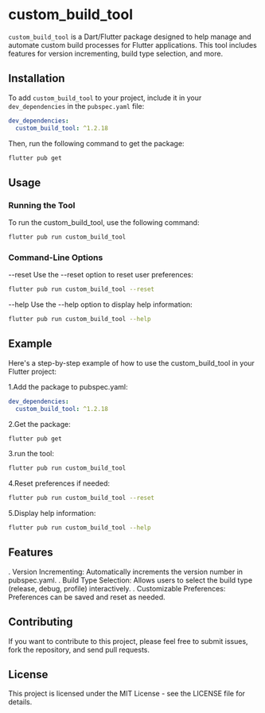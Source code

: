 # custom_build_tool

`custom_build_tool` is a Dart/Flutter package designed to help manage and automate custom build processes for Flutter applications. This tool includes features for version incrementing, build type selection, and more.

## Installation

To add `custom_build_tool` to your project, include it in your `dev_dependencies` in the `pubspec.yaml` file:

```yaml
dev_dependencies:
  custom_build_tool: ^1.2.18
```

Then, run the following command to get the package:

```sh
flutter pub get
```

## Usage

### Running the Tool

To run the custom_build_tool, use the following command:

```sh
flutter pub run custom_build_tool
```

### Command-Line Options

--reset
Use the --reset option to reset user preferences:

```sh
flutter pub run custom_build_tool --reset
```

--help
Use the --help option to display help information:

```sh
flutter pub run custom_build_tool --help
```

## Example

Here's a step-by-step example of how to use the custom_build_tool in your Flutter project:

1.Add the package to pubspec.yaml:

```yaml
dev_dependencies:
  custom_build_tool: ^1.2.18
```

2.Get the package:

```sh
flutter pub get
```

3.run the tool:

```sh
flutter pub run custom_build_tool
```

4.Reset preferences if needed:

```sh
flutter pub run custom_build_tool --reset
```

5.Display help information:

```sh
flutter pub run custom_build_tool --help
```

## Features

. Version Incrementing: Automatically increments the version number in pubspec.yaml.
. Build Type Selection: Allows users to select the build type (release, debug, profile) interactively.
. Customizable Preferences: Preferences can be saved and reset as needed.

## Contributing

If you want to contribute to this project, please feel free to submit issues, fork the repository, and send pull requests.

## License

This project is licensed under the MIT License - see the LICENSE file for details.
